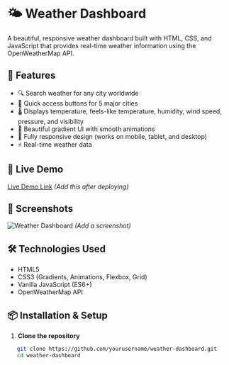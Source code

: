 # 🌤️ Weather Dashboard

A beautiful, responsive weather dashboard built with HTML, CSS, and JavaScript that provides real-time weather information using the OpenWeatherMap API.

## 🌟 Features

- 🔍 Search weather for any city worldwide
- 🎯 Quick access buttons for 5 major cities
- 🌡️ Displays temperature, feels-like temperature, humidity, wind speed, pressure, and visibility
- 🎨 Beautiful gradient UI with smooth animations
- 📱 Fully responsive design (works on mobile, tablet, and desktop)
- ⚡ Real-time weather data

## 🚀 Live Demo

[Live Demo Link](https://dipant18.github.io/weather-dashboard/) *(Add this after deploying)*

## 📸 Screenshots

![Weather Dashboard](weatherappss.png) *(Add a screenshot)*

## 🛠️ Technologies Used

- HTML5
- CSS3 (Gradients, Animations, Flexbox, Grid)
- Vanilla JavaScript (ES6+)
- OpenWeatherMap API

## 📦 Installation & Setup

1. **Clone the repository**
```bash
   git clone https://github.com/yourusername/weather-dashboard.git
   cd weather-dashboard
